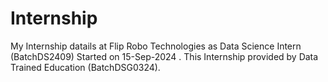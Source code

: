 # Internship
My Internship datails at Flip Robo Technologies as Data Science Intern (BatchDS2409) Started on 15-Sep-2024  .
This Internship provided by Data Trained Education (BatchDSG0324).
